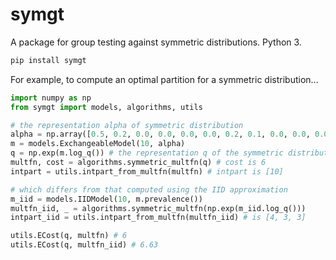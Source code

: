 # symgt

A package for group testing against symmetric distributions. Python 3.

```bash
pip install symgt
```

For example, to compute an optimal partition for a symmetric distribution...
```python
import numpy as np
from symgt import models, algorithms, utils

# the representation alpha of symmetric distribution
alpha = np.array([0.5, 0.2, 0.0, 0.0, 0.0, 0.0, 0.2, 0.1, 0.0, 0.0, 0.0])
m = models.ExchangeableModel(10, alpha)
q = np.exp(m.log_q()) # the representation q of the symmetric distribution
multfn, cost = algorithms.symmetric_multfn(q) # cost is 6
intpart = utils.intpart_from_multfn(multfn) # intpart is [10]

# which differs from that computed using the IID approximation
m_iid = models.IIDModel(10, m.prevalence())
multfn_iid, _ = algorithms.symmetric_multfn(np.exp(m_iid.log_q()))
intpart_iid = utils.intpart_from_multfn(multfn_iid) # is [4, 3, 3]

utils.ECost(q, multfn) # 6
utils.ECost(q, multfn_iid) # 6.63
```

